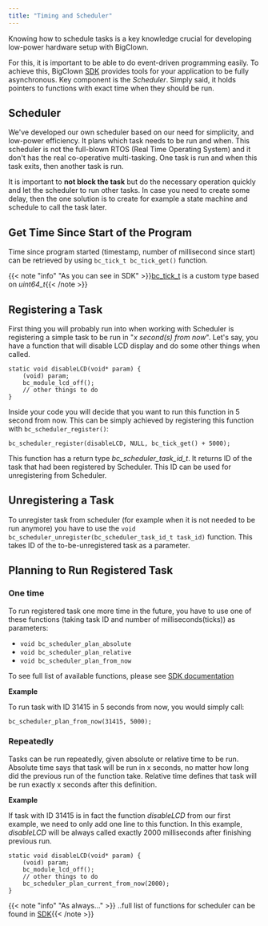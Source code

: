 ```yaml
---
title: "Timing and Scheduler"
---
```


Knowing how to schedule tasks is a key knowledge crucial for developing low-power hardware setup with BigClown.

For this, it is important to be able to do event-driven programming easily. To achieve this, BigClown [SDK](http://sdk.bigclown.com) provides tools for your application to be fully asynchronous. Key component is the *Scheduler*. Simply said, it holds pointers to functions with exact time when they should be run.

## Scheduler

We've developed our own scheduler based on our need for simplicity, and low-power efficiency. It plans which task needs to be run and when. This scheduler is not the full-blown RTOS (Real Time Operating System) and it don't has the real co-operative multi-tasking. One task is run and when this task exits, then another task is run.

It is important to **not block the task** but do the necessary operation quickly and let the scheduler to run other tasks. In case you need to create some delay, then the one solution is to create for example a state machine and schedule to call the task later.

## Get Time Since Start of the Program
Time since program started (timestamp, number of millisecond since start) can be retrieved by using
`bc_tick_t bc_tick_get()` function.

{{< note "info" "As you can see in SDK" >}}[bc_tick_t](http://sdk.bigclown.com/group__bc__tick.html#gabd224c28866c49d86f5d33cae606bbe0) is a custom type based on *uint64_t*{{< /note >}}


## Registering a Task
First thing you will probably run into when working with Scheduler is registering a simple task to be run in "*x second(s) from now*". Let's say, you have a function that will disable LCD display and do some other things when called.

```
static void disableLCD(void* param) {
    (void) param;
    bc_module_lcd_off();
    // other things to do
}
```

Inside your code you will decide that you want to run this function in 5 second from now. This can be simply achieved by registering this function with ```bc_scheduler_register()```:
```
bc_scheduler_register(disableLCD, NULL, bc_tick_get() + 5000);
```

This function has a return type *bc_scheduler_task_id_t*. It returns ID of the task that had been registered by Scheduler. This ID can be used for unregistering from Scheduler.


## Unregistering a Task
To unregister task from scheduler (for example when it is not needed to be run anymore) you have to use the ```void bc_scheduler_unregister(bc_scheduler_task_id_t task_id)``` function. This takes ID of the to-be-unregistered task as a parameter.


## Planning to Run Registered Task
### One time
To run registered task one more time in the future, you have to use one of these functions (taking task ID and number of milliseconds(ticks)) as parameters:

- `void bc_scheduler_plan_absolute`
- `void bc_scheduler_plan_relative`
- `void bc_scheduler_plan_from_now`

To see full list of available functions, please see [SDK documentation](http://sdk.bigclown.com/group__bc__scheduler.html)

**Example**

To run task with ID 31415 in 5 seconds from now, you would simply call:
```
bc_scheduler_plan_from_now(31415, 5000);
```

### Repeatedly
Tasks can be run repeatedly, given absolute or relative time to be run. Absolute time says that task will be run in x seconds, no matter how long did the previous run of the function take. Relative time defines that task will be run exactly x seconds after this definition.

**Example**

If task with ID 31415 is in fact the function *disableLCD* from our first example, we need to only add one line to this function. In this example, *disableLCD* will be always called exactly 2000 milliseconds after finishing previous run.
```
static void disableLCD(void* param) {
    (void) param;
    bc_module_lcd_off();
    // other things to do
    bc_scheduler_plan_current_from_now(2000);
}
```


{{< note "info" "As always..." >}}
..full list of functions for scheduler can be found in [SDK](http://sdk.bigclown.com/group__bc__scheduler.html){{< /note >}}
